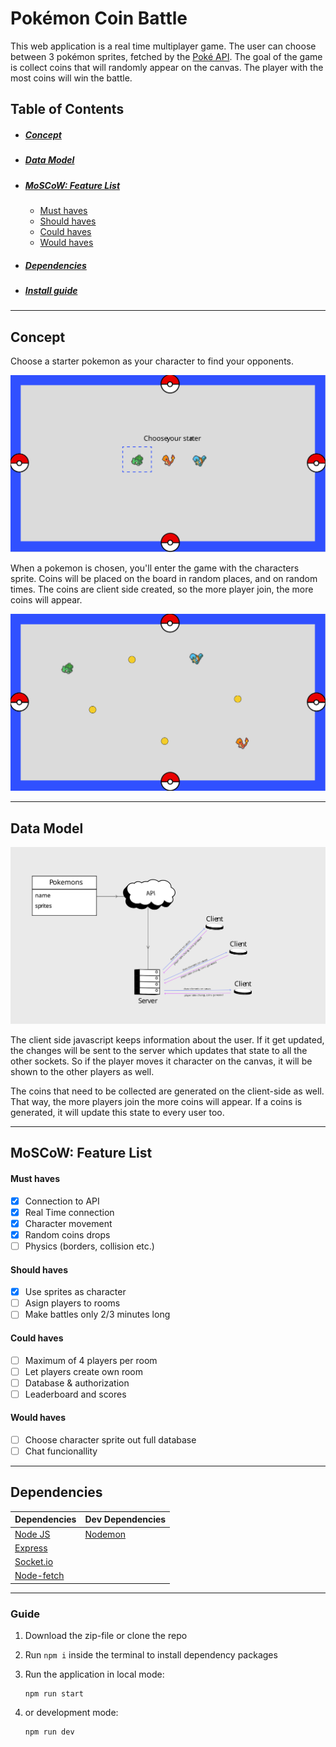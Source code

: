 # Pokémon Coin Battle
This web application is a real time multiplayer game. The user can choose between 3 pokémon sprites, fetched by the [Poké API](https://pokeapi.co/). The goal of the game is collect coins that will randomly appear on the canvas. The player with the most coins will win the battle.

## Table of Contents
- ##### [Concept](#https://github.com/MarvinMichel/real-time-web-2021#concept)
- ##### [Data Model](https://github.com/MarvinMichel/real-time-web-2021#data-model)
- ##### [MoSCoW: Feature List](https://github.com/MarvinMichel/real-time-web-2021#moscow:-feature-list)
  - [Must haves](https://github.com/MarvinMichel/real-time-web-2021#must-haves)
  - [Should haves](https://github.com/MarvinMichel/real-time-web-2021#should-haves)
  - [Could haves](https://github.com/MarvinMichel/real-time-web-2021#could-haves)
  - [Would haves](https://github.com/MarvinMichel/real-time-web-2021#would-haves)
- ##### [Dependencies](https://github.com/MarvinMichel/real-time-web-2021#dependencies)
- ##### [Install guide](https://github.com/MarvinMichel/real-time-web-2021#guide)
---
## Concept
Choose a starter pokemon as your character to find your opponents.

<img src="docs/images/choose_starter.svg" alt="Choose starter" />

When a pokemon is chosen, you'll enter the game with the characters sprite. Coins will be placed on the board in random places, and on random times. The coins are client side created, so the more player join, the more coins will appear.

<img src="docs/images/game.svg" alt="Preview of the game" />

---
## Data Model
<img src="docs/images/data_model.svg" alt="Data model" />

The client side javascript keeps information about the user. If it get updated, the changes will be sent to the server which updates that state to all the other sockets. So if the player moves it character on the canvas, it will be shown to the other players as well.

The coins that need to be collected are generated on the client-side as well. That way, the more players join the more coins will appear. If a coins is generated, it will update this state to every user too.

---
## MoSCoW: Feature List
#### Must haves
- [x] Connection to API
- [x] Real Time connection
- [x] Character movement
- [x] Random coins drops
- [ ] Physics (borders, collision etc.)
#### Should haves
- [x] Use sprites as character
- [ ] Asign players to rooms
- [ ] Make battles only 2/3 minutes long
#### Could haves
- [ ] Maximum of 4 players per room
- [ ] Let players create own room
- [ ] Database & authorization
- [ ] Leaderboard and scores
#### Would haves
- [ ] Choose character sprite out full database
- [ ] Chat funcionallity

---
## Dependencies
| Dependencies                                            | Dev Dependencies                                  |
| ------------------------------------------------------- | ------------------------------------------------- |
| [Node JS](https://nodejs.org/en/)                       | [Nodemon](https://www.npmjs.com/package/nodemon)  |
| [Express](https://www.npmjs.com/package/express)        |
| [Socket.io](https://www.npmjs.com/package/socket.io)    |
| [Node-fetch](https://www.npmjs.com/package/node-fetch)  |

---
### Guide
1. Download the zip-file or clone the repo
2. Run `npm i` inside the terminal to install dependency packages
3. Run the application in local mode:
    ```terminal
    npm run start
    ```
4. or development mode:
    
    ```terminal
    npm run dev
    ```